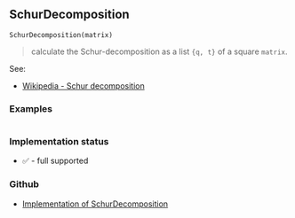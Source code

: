 ## SchurDecomposition

```
SchurDecomposition(matrix)
```

> calculate the Schur-decomposition as a list `{q, t}` of a square `matrix`.
 
See:    
* [Wikipedia - Schur decomposition](https://en.wikipedia.org/wiki/Schur_decomposition) 
 
### Examples

```

```






### Implementation status

* &#x2705; - full supported

### Github

* [Implementation of SchurDecomposition](https://github.com/axkr/symja_android_library/blob/master/symja_android_library/matheclipse-core/src/main/java/org/matheclipse/core/builtin/LinearAlgebra.java#L4936) 
